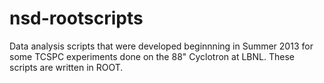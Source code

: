 nsd-rootscripts
===============

Data analysis scripts that were developed beginnning in Summer 2013 for some TCSPC experiments done on the 88" Cyclotron
at LBNL. These scripts are written in ROOT.
